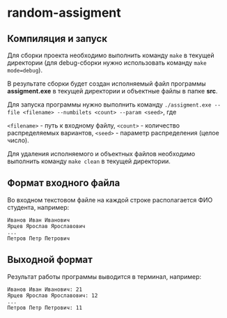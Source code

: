 # random-assigment

## Компиляция и запуск

Для сборки проекта необходимо выполнить команду `make` в текущей директории (для debug-сборки нужно использовать команду `make mode=debug`).

В результате сборки будет создан исполняемый файл программы **assigment.exe** в текущей директории и объектные файлы в папке **src**.

Для запуска программы нужно выполнить команду `./assigment.exe --file <filename> --numbilets <count> --param <seed>`, где

`<filename>` - путь к входному файлу,
`<count>` - количество распределяемых вариантов,
`<seed>` - параметр распределения (целое число).

Для удаления исполняемого и объектных файлов необходимо выполнить команду `make clean` в текущей директории.

## Формат входного файла

Во входном текстовом файле на каждой строке располагается ФИО студента, например:

```
Иванов Иван Иванович
Ярцев Ярослав Ярославович
...
Петров Петр Петрович
```

## Выходной формат

Результат работы программы выводится в терминал, например:

```
Иванов Иван Иванович: 21
Ярцев Ярослав Ярославович: 12
...
Петров Петр Петрович: 11
```